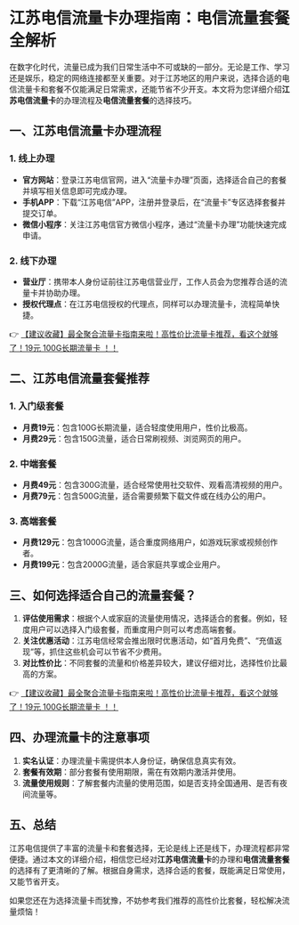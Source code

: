 # 江苏电信流量卡办理指南：电信流量套餐全解析

在数字化时代，流量已成为我们日常生活中不可或缺的一部分。无论是工作、学习还是娱乐，稳定的网络连接都至关重要。对于江苏地区的用户来说，选择合适的电信流量卡和套餐不仅能满足日常需求，还能节省不少开支。本文将为您详细介绍**江苏电信流量卡**的办理流程及**电信流量套餐**的选择技巧。

## 一、江苏电信流量卡办理流程

### 1. 线上办理
- **官方网站**：登录江苏电信官网，进入“流量卡办理”页面，选择适合自己的套餐并填写相关信息即可完成办理。
- **手机APP**：下载“江苏电信”APP，注册并登录后，在“流量卡”专区选择套餐并提交订单。
- **微信小程序**：关注江苏电信官方微信小程序，通过“流量卡办理”功能快速完成申请。

### 2. 线下办理
- **营业厅**：携带本人身份证前往江苏电信营业厅，工作人员会为您推荐合适的流量卡并协助办理。
- **授权代理点**：在江苏电信授权的代理点，同样可以办理流量卡，流程简单快捷。

👉 [【建议收藏】最全聚合流量卡指南来啦！高性价比流量卡推荐，看这个就够了！19元 100G长期流量卡 ！！](https://bit.ly/Liuliangka)

## 二、江苏电信流量套餐推荐

### 1. 入门级套餐
- **月费19元**：包含100G长期流量，适合轻度使用用户，性价比极高。
- **月费29元**：包含150G流量，适合日常刷视频、浏览网页的用户。

### 2. 中端套餐
- **月费49元**：包含300G流量，适合经常使用社交软件、观看高清视频的用户。
- **月费79元**：包含500G流量，适合需要频繁下载文件或在线办公的用户。

### 3. 高端套餐
- **月费129元**：包含1000G流量，适合重度网络用户，如游戏玩家或视频创作者。
- **月费199元**：包含2000G流量，适合家庭共享或企业用户。

## 三、如何选择适合自己的流量套餐？

1. **评估使用需求**：根据个人或家庭的流量使用情况，选择适合的套餐。例如，轻度用户可以选择入门级套餐，而重度用户则可以考虑高端套餐。
2. **关注优惠活动**：江苏电信经常会推出限时优惠活动，如“首月免费”、“充值返现”等，抓住这些机会可以节省不少费用。
3. **对比性价比**：不同套餐的流量和价格差异较大，建议仔细对比，选择性价比最高的方案。

👉 [【建议收藏】最全聚合流量卡指南来啦！高性价比流量卡推荐，看这个就够了！19元 100G长期流量卡 ！！](https://bit.ly/Liuliangka)

## 四、办理流量卡的注意事项

1. **实名认证**：办理流量卡需提供本人身份证，确保信息真实有效。
2. **套餐有效期**：部分套餐有使用期限，需在有效期内激活并使用。
3. **流量使用规则**：了解套餐内流量的使用范围，如是否支持全国通用、是否有夜间流量等。

## 五、总结

江苏电信提供了丰富的流量卡和套餐选择，无论是线上还是线下，办理流程都非常便捷。通过本文的详细介绍，相信您已经对**江苏电信流量卡**的办理和**电信流量套餐**的选择有了更清晰的了解。根据自身需求，选择合适的套餐，既能满足日常使用，又能节省开支。

如果您还在为选择流量卡而犹豫，不妨参考我们推荐的高性价比套餐，轻松解决流量烦恼！